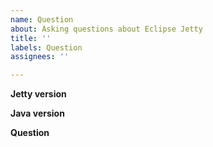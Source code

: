 ```yaml
---
name: Question
about: Asking questions about Eclipse Jetty
title: ''
labels: Question
assignees: ''

---
```


**Jetty version**

**Java version**

**Question**


